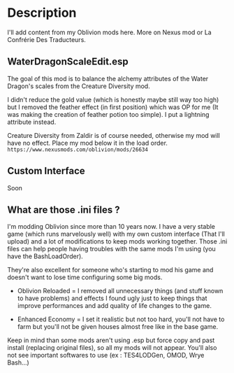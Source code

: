 # Description

I'll add content from my Oblivion mods here. More on Nexus mod or La Confrérie Des Traducteurs.

## WaterDragonScaleEdit.esp

The goal of this mod is to balance the alchemy attributes of the Water Dragon's scales from the Creature Diversity mod.

I didn't reduce the gold value (which is honestly maybe still way too high) but I removed the feather effect (in first position) which was OP for me (It was making the creation of feather potion too simple). I put a lightning attribute instead.

Creature Diversity from Zaldir is of course needed, otherwise my mod will have no effect. Place my mod below it in the load order.
`https://www.nexusmods.com/oblivion/mods/26634` 

## Custom Interface

Soon

## What are those .ini files ?

I'm modding Oblivion since more than 10 years now. I have a very stable game (which runs marvelously well) with my own custom interface (That I'll upload) and a lot of modifications to keep mods working together. Those .ini files can help people having troubles with the same mods I'm using (you have the BashLoadOrder). 

They're also excellent for someone who's starting to mod his game and doesn't want to lose time configuring some big mods.

+ Oblivion Reloaded = I removed all unnecessary things (and stuff known to have problems) and effects I found ugly just to keep things that improve performances and add quality of life changes to the game.

+ Enhanced Economy = I set it realistic but not too hard, you'll not have to farm but you'll not be given houses almost free like in the base game.

Keep in mind than some mods aren't using .esp but force copy and past install (replacing original files), so all my mods will not appear. You'll also not see important softwares to use (ex : TES4LODGen, OMOD, Wrye Bash...)

